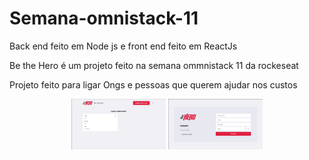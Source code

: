 # Semana-omnistack-11
<p>Back end feito em Node js e front end feito em ReactJs</p>

<p>Be the Hero é um projeto feito na semana ommnistack 11 da rockeseat </p>

<p>Projeto feito para ligar Ongs e pessoas que querem ajudar nos custos </p>

<p align="center">
  <img alt="Home" src="./home.png" width="30%" >
  <img alt="Details" src="./cadastro.png" width="30%" >
</p>




